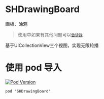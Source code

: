 # SHDrawingBoard
画板、涂鸦
> 使用中如果有其他问题可以[`告诉我`](https://github.com/CCSH/SHDrawingBoard/issues/new)

基于UICollectionView三个视图，实现无限轮播
# 使用 pod 导入
[![Pod Version](http://img.shields.io/cocoapods/v/SHDrawingBoard.svg?style=flat)](https://github.com/CCSH/SHDrawingBoard/releases)
```
pod 'SHDrawingBoard'
```

